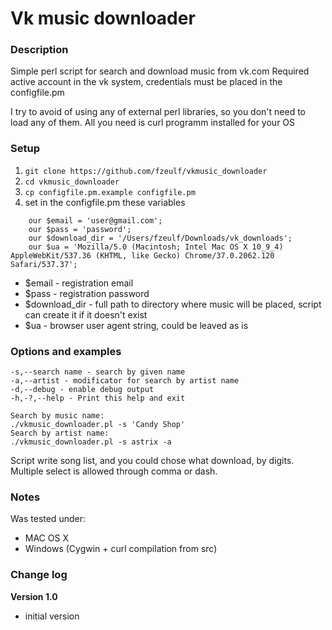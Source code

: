 # Vk music downloader

### Description
Simple perl script for search and download music from vk.com
Required active account in the vk system, credentials must be placed in the configfile.pm

I try to avoid of using any of external perl libraries, so you don't need to load any of them.
All you need is curl programm installed for your OS

### Setup
1. `git clone https://github.com/fzeulf/vkmusic_downloader`
2. `cd vkmusic_downloader`
3. `cp configfile.pm.example configfile.pm`
4. set in the configfile.pm these variables

```
    our $email = 'user@gmail.com';
    our $pass = 'password';
    our $download_dir = '/Users/fzeulf/Downloads/vk_downloads';
    our $ua = 'Mozilla/5.0 (Macintosh; Intel Mac OS X 10_9_4) AppleWebKit/537.36 (KHTML, like Gecko) Chrome/37.0.2062.120 Safari/537.37';
```
* $email - registration email
* $pass - registration password
* $download_dir - full path to directory where music will be placed, script can create it if it doesn't exist
* $ua - browser user agent string, could be leaved as is

### Options and examples
    -s,--search name - search by given name
    -a,--artist - modificator for search by artist name
    -d,--debug - enable debug output
    -h,-?,--help - Print this help and exit

    Search by music name:
    ./vkmusic_downloader.pl -s 'Candy Shop'
    Search by artist name:
    ./vkmusic_downloader.pl -s astrix -a

Script write song list, and you could chose what download, by digits.
Multiple select is allowed through comma or dash.

### Notes

Was tested under:
- MAC OS X
- Windows (Cygwin + curl compilation from src)

### Change log
**Version 1.0**

- initial version
